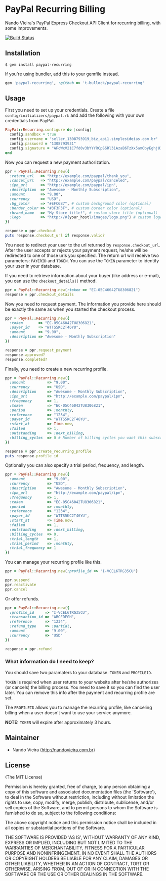 # PayPal Recurring Billing

Nando Vieira's PayPal Express Checkout API Client for recurring billing, with some improvements.

[![Build Status](http://img.shields.io/travis/t-bullock/paypal-recurring.svg?style=flat-square)](https://travis-ci.org/t-bullock/paypal-recurring)

## Installation

  ```
  $ gem install paypal-recurring
  ```

If you're using bundler, add this to your gemfile instead.

  ```ruby
  gem 'paypal-recurring', :github => 't-bullock/paypal-recurring'
  ```

## Usage

First you need to set up your credentials. Create a file `config/initializers/paypal.rb` and add the following with your own credentials from PayPal.

  ```ruby
  PayPal::Recurring.configure do |config|
    config.sandbox = true
    config.username = "seller_1308793919_biz_api1.simplesideias.com.br"
    config.password = "1308793931"
    config.signature = "AFcWxV21C7fd0v3bYYYRCpSSRl31AzaB6TzXx5amObyEghjU13.0av2Y"
  end
  ```

Now you can request a new payment authorization.

  ```ruby
  ppr = PayPal::Recurring.new({
    :return_url   => "http://example.com/paypal/thank_you",
    :cancel_url   => "http://example.com/paypal/canceled",
    :ipn_url      => "http://example.com/paypal/ipn",
    :description  => "Awesome - Monthly Subscription",
    :amount       => "9.00",
    :currency     => "USD",
    :bg_color     => "#EFC687", # custom background color (optional)
    :border_color => "#3F3F3F", # custom border color (optional)
    :brand_name   => "My Store title!", # custom store title (optional)
    :logo         => "http://#{your_host}/images/logo.png") # custom logo (optional, overrides brand name)
  })

  response = ppr.checkout
  puts response.checkout_url if response.valid?
  ```

You need to redirect your user to the url returned by `response.checkout_url`.
After the user accepts or rejects your payment request, he/she will be redirected to one of those urls you specified.
The return url will receive two parameters: `PAYERID` and `TOKEN`. You can use the `TOKEN` parameter to identify your user in your database.

If you need to retrieve information about your buyer (like address or e-mail), you can use the `checkout_details()` method.

  ```ruby
  ppr = PayPal::Recurring.new(:token => "EC-05C46042TU8306821")
  response = ppr.checkout_details
  ```

Now you need to request payment. The information you provide here should be exactly the same as when you started the checkout process.

  ```ruby
  ppr = PayPal::Recurring.new({
    :token       => "EC-05C46042TU8306821",
    :payer_id    => "WTTS5KC2T46YU",
    :amount      => "9.00",
    :description => "Awesome - Monthly Subscription"
  })

  response = ppr.request_payment
  response.approved?
  response.completed?
  ```

Finally, you need to create a new recurring profile.

  ```ruby
  ppr = PayPal::Recurring.new({
    :amount          => "9.00",
    :currency        => "USD",
    :description     => "Awesome - Monthly Subscription",
    :ipn_url         => "http://example.com/paypal/ipn",
    :frequency       => 1,
    :token           => "EC-05C46042TU8306821",
    :period          => :monthly,
    :reference       => "1234",
    :payer_id        => "WTTS5KC2T46YU",
    :start_at        => Time.now,
    :failed          => 1,
    :outstanding     => :next_billing,
    :billing_cycles  => 0 # Number of billing cycles you want this subscription to run for. '0' runs forever
  })

  response = ppr.create_recurring_profile
  puts response.profile_id
  ```

Optionally you can also specify a trial period, frequency, and length.

  ```ruby
  ppr = PayPal::Recurring.new({
    :amount          => "9.00",
    :currency        => "USD",
    :description     => "Awesome - Monthly Subscription",
    :ipn_url         => "http://example.com/paypal/ipn",
    :frequency       => 1,
    :token           => "EC-05C46042TU8306821",
    :period          => :monthly,
    :reference       => "1234",
    :payer_id        => "WTTS5KC2T46YU",
    :start_at        => Time.now,
    :failed          => 1,
    :outstanding     => :next_billing,
    :billing_cycles  => 0,
    :trial_length    => 1,
    :trial_period    => :monthly,
    :trial_frequency => 1
  })
  ```

You can manage your recurring profile like this.

  ```ruby
  ppr = PayPal::Recurring.new(:profile_id => "I-VCEL6TRG35CU")

  ppr.suspend
  ppr.reactivate
  ppr.cancel
  ```

Or offer refunds.

  ```ruby
  ppr = PayPal::Recurring.new({
    :profile_id     => "I-VCEL6TRG35CU",
    :transaction_id => "ABCEDFGH",
    :reference      => "1234",
    :refund_type    => :partial,
    :amount         => "9.00",
    :currency       => "USD"
  })

  response = ppr.refund
  ```

### What information do I need to keep?

You should save two paramaters to your database: `TOKEN` and `PROFILEID`.

`TOKEN` is required when user returns to your website after he/she authorizes (or cancels) the billing process. You need to save it so you can find the user later. You can remove this info after the payment and recurring profile are set.

The `PROFILEID` allows you to manage the recurring profile, like canceling billing when a user doesn't
want to use your service anymore.

**NOTE:** `TOKEN` will expire after approximately 3 hours.

## Maintainer

* Nando Vieira (http://nandovieira.com.br)

## License

(The MIT License)

Permission is hereby granted, free of charge, to any person obtaining
a copy of this software and associated documentation files (the
'Software'), to deal in the Software without restriction, including
without limitation the rights to use, copy, modify, merge, publish,
distribute, sublicense, and/or sell copies of the Software, and to
permit persons to whom the Software is furnished to do so, subject to
the following conditions:

The above copyright notice and this permission notice shall be
included in all copies or substantial portions of the Software.

THE SOFTWARE IS PROVIDED 'AS IS', WITHOUT WARRANTY OF ANY KIND,
EXPRESS OR IMPLIED, INCLUDING BUT NOT LIMITED TO THE WARRANTIES OF
MERCHANTABILITY, FITNESS FOR A PARTICULAR PURPOSE AND NONINFRINGEMENT.
IN NO EVENT SHALL THE AUTHORS OR COPYRIGHT HOLDERS BE LIABLE FOR ANY
CLAIM, DAMAGES OR OTHER LIABILITY, WHETHER IN AN ACTION OF CONTRACT,
TORT OR OTHERWISE, ARISING FROM, OUT OF OR IN CONNECTION WITH THE
SOFTWARE OR THE USE OR OTHER DEALINGS IN THE SOFTWARE.
